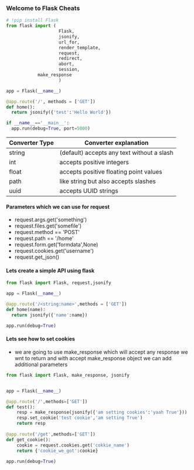 ### Welcome to Flask Cheats
```Python
# !pip install Flask
from flask import (
                    Flask, 
                    jsonify, 
                    url_for,
                    render_template,
                    request,
                    redirect,
                    abort,
                    session,
		    make_response
                    )

app = Flask(__name__)

@app.route('/', methods = ['GET'])
def home():
  return jsonify({'test':'Hello World'})

if __name__=='__main__':
  app.run(debug=True, port=5000)
```
|Converter Type|Converter explanation|
|------|------------------------------------------|
|string|(default) accepts any text without a slash|
|int|accepts positive integers|
|float|accepts positive floating point values|
|path|like string but also accepts slashes|
|uuid|accepts UUID strings|

#### Parameters which we can use for request
* request.args.get('something')
* request.files.get('somefile')
* request.method == 'POST'
* request.path == '/home'
* request.form.get('formdata',None)
* request.cookies.get('username')
* request.get_json()

#### Lets create a simple API using flask
```Python
from flask import Flask, request,jsonify

app = Flask(__name__)

@app.route('/<string:name>',methods = ['GET'])
def home(name):
  return jsonify({'name':name})

app.run(debug=True)
```
#### Lets see how to set cookies
* we are going to use make_response which will accept any response we wnt to return and with accept make_response object we can add additional parameters

```Python
from flask import Flask, make_response, jsonify


app = Flask(__name__)

@app.route('/',methods=['GET'])
def test():
    resp = make_response(jsonify({'am setting cookies':'yaah True'}))
    resp.set_cookie('test cookie','am setting True')
    return resp
 
@app.route('/get',methods=['GET'])
def get_cookie():
	cookie = request.cookies.get('cokkie_name')
	return {'cookie_we_got':cookie}
	
app.run(debug=True)
```
